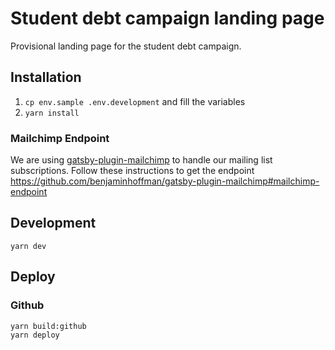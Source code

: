 # Student debt campaign landing page

Provisional landing page for the student debt campaign.

## Installation

1. `cp env.sample .env.development` and fill the variables
2. `yarn install`

### Mailchimp Endpoint

We are using [gatsby-plugin-mailchimp](https://github.com/benjaminhoffman/gatsby-plugin-mailchimp) to handle our mailing list subscriptions. Follow these instructions to get the endpoint https://github.com/benjaminhoffman/gatsby-plugin-mailchimp#mailchimp-endpoint

## Development

```
yarn dev
```

## Deploy

### Github

```
yarn build:github
yarn deploy
```
